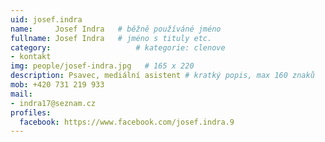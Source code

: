```yaml
---
uid: josef.indra
name:     Josef Indra  	# běžně používáné jméno
fullname: Josef Indra  	# jméno s tituly etc.
category:                   # kategorie: clenove
- kontakt
img: people/josef-indra.jpg   # 165 x 220
description: Psavec, mediální asistent # kratký popis, max 160 znaků
mob: +420 731 219 933
mail:
- indra17@seznam.cz
profiles:
  facebook: https://www.facebook.com/josef.indra.9
---
```

